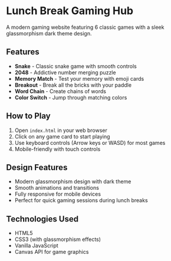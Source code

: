 # Lunch Break Gaming Hub

A modern gaming website featuring 6 classic games with a sleek glassmorphism dark theme design.

## Features

- **Snake** - Classic snake game with smooth controls
- **2048** - Addictive number merging puzzle
- **Memory Match** - Test your memory with emoji cards
- **Breakout** - Break all the bricks with your paddle
- **Word Chain** - Create chains of words
- **Color Switch** - Jump through matching colors

## How to Play

1. Open `index.html` in your web browser
2. Click on any game card to start playing
3. Use keyboard controls (Arrow keys or WASD) for most games
4. Mobile-friendly with touch controls

## Design Features

- Modern glassmorphism design with dark theme
- Smooth animations and transitions
- Fully responsive for mobile devices
- Perfect for quick gaming sessions during lunch breaks

## Technologies Used

- HTML5
- CSS3 (with glassmorphism effects)
- Vanilla JavaScript
- Canvas API for game graphics
